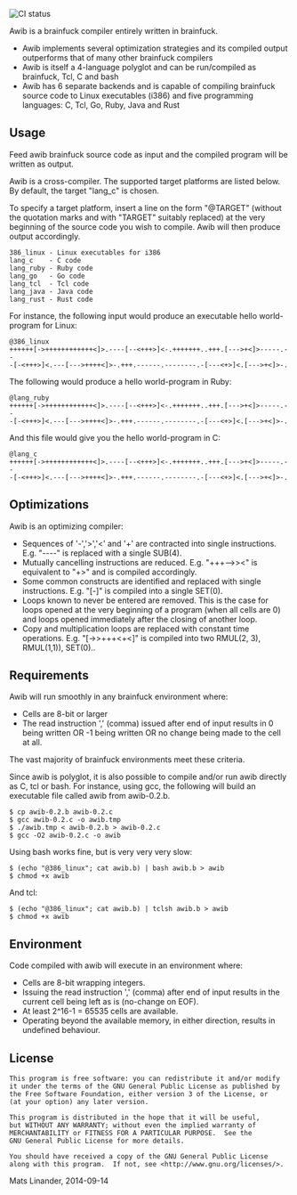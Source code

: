 ![CI status](https://github.com/matslina/awib/actions/workflows/systest.yaml/badge.svg)

Awib is a brainfuck compiler entirely written in brainfuck.

- Awib implements several optimization strategies and its compiled
  output outperforms that of many other brainfuck compilers
- Awib is itself a 4-language polyglot and can be run/compiled
  as brainfuck, Tcl, C and bash
- Awib has 6 separate backends and is capable of
  compiling brainfuck source code to Linux executables (i386) and
  five programming languages: C, Tcl, Go, Ruby, Java and Rust

Usage
-----

Feed awib brainfuck source code as input and the compiled program
will be written as output.

Awib is a cross-compiler. The supported target platforms are
listed below. By default, the target "lang_c" is chosen.

To specify a target platform, insert a line on the form "@TARGET"
(without the quotation marks and with "TARGET" suitably replaced)
at the very beginning of the source code you wish to compile.
Awib will then produce output accordingly.

    386_linux - Linux executables for i386
    lang_c    - C code
    lang_ruby - Ruby code
    lang_go   - Go code
    lang_tcl  - Tcl code
    lang_java - Java code
    lang_rust - Rust code

For instance, the following input would produce an executable hello
world-program for Linux:

    @386_linux
    ++++++[->++++++++++++<]>.----[--<+++>]<-.+++++++..+++.[--->+<]>-----.--
    -[-<+++>]<.---[--->++++<]>-.+++.------.--------.-[---<+>]<.[--->+<]>-.

The following would produce a hello world-program in Ruby:

    @lang_ruby
    ++++++[->++++++++++++<]>.----[--<+++>]<-.+++++++..+++.[--->+<]>-----.--
    -[-<+++>]<.---[--->++++<]>-.+++.------.--------.-[---<+>]<.[--->+<]>-.

And this file would give you the hello world-program in C:

    @lang_c
    ++++++[->++++++++++++<]>.----[--<+++>]<-.+++++++..+++.[--->+<]>-----.--
    -[-<+++>]<.---[--->++++<]>-.+++.------.--------.-[---<+>]<.[--->+<]>-.


Optimizations
-------------

Awib is an optimizing compiler:

-  Sequences of '-','>','<' and '+' are contracted into single
   instructions. E.g. "----" is replaced with a single SUB(4).
-  Mutually cancelling instructions are reduced. E.g. "+++-->><"
   is equivalent to "+>" and is compiled accordingly.
-  Some common constructs are identified and replaced with single
   instructions. E.g. "[-]" is compiled into a single SET(0).
-  Loops known to never be entered are removed. This is the case
   for loops opened at the very beginning of a program (when all
   cells are 0) and loops opened immediately after the closing
   of another loop.
- Copy and multiplication loops are replaced with constant time
  operations. E.g. "[->>+++<+<]" is compiled into two RMUL(2, 3),
  RMUL(1,1)), SET(0)..

Requirements
------------

Awib will run smoothly in any brainfuck environment where:

-  Cells are 8-bit or larger
-  The read instruction ',' (comma) issued after end of
   input results in 0 being written OR -1 being written
   OR no change being made to the cell at all.

The vast majority of brainfuck environments meet these criteria.

Since awib is polyglot, it is also possible to compile and/or run awib
directly as C, tcl or bash. For instance, using gcc, the following
will build an executable file called awib from awib-0.2.b.

    $ cp awib-0.2.b awib-0.2.c
    $ gcc awib-0.2.c -o awib.tmp
    $ ./awib.tmp < awib-0.2.b > awib-0.2.c
    $ gcc -O2 awib-0.2.c -o awib

Using bash works fine, but is very very very slow:

    $ (echo "@386_linux"; cat awib.b) | bash awib.b > awib
    $ chmod +x awib

And tcl:

    $ (echo "@386_linux"; cat awib.b) | tclsh awib.b > awib
    $ chmod +x awib


Environment
-----------

Code compiled with awib will execute in an environment where:

-  Cells are 8-bit wrapping integers.
-  Issuing the read instruction ',' (comma) after
   end of input results in the current cell being
   left as is  (no-change on EOF).
-  At least 2^16-1 = 65535 cells are available.
-  Operating beyond the available memory, in either
   direction, results in undefined behaviour.


License
-------

    This program is free software: you can redistribute it and/or modify
    it under the terms of the GNU General Public License as published by
    the Free Software Foundation, either version 3 of the License, or
    (at your option) any later version.

    This program is distributed in the hope that it will be useful,
    but WITHOUT ANY WARRANTY; without even the implied warranty of
    MERCHANTABILITY or FITNESS FOR A PARTICULAR PURPOSE.  See the
    GNU General Public License for more details.

    You should have received a copy of the GNU General Public License
    along with this program.  If not, see <http://www.gnu.org/licenses/>.


Mats Linander, 2014-09-14
